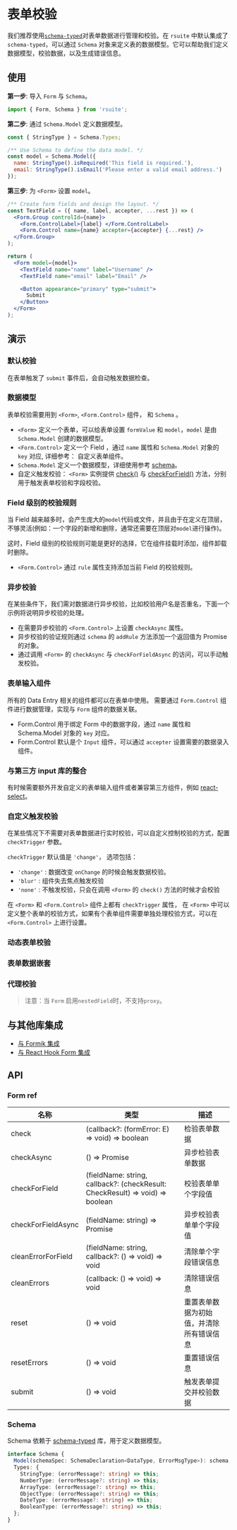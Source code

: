 # 表单校验

我们推荐使用[`schema-typed`](https://github.com/rsuite/schema-typed)对表单数据进行管理和校验。在 `rsuite` 中默认集成了 `schema-typed`，可以通过 `Schema` 对象来定义表的数据模型。它可以帮助我们定义数据模型，校验数据，以及生成错误信息。

## 使用

**第一步**: 导入 `Form` 与 `Schema`。

```jsx
import { Form, Schema } from 'rsuite';
```

**第二步**: 通过 `Schema.Model` 定义数据模型。

```jsx
const { StringType } = Schema.Types;

/** Use Schema to define the data model. */
const model = Schema.Model({
  name: StringType().isRequired('This field is required.'),
  email: StringType().isEmail('Please enter a valid email address.')
});
```

**第三步**: 为 `<Form>` 设置 `model`。

```jsx
/** Create form fields and design the layout. */
const TextField = ({ name, label, accepter, ...rest }) => (
  <Form.Group controlId={name}>
    <Form.ControlLabel>{label} </Form.ControlLabel>
    <Form.Control name={name} accepter={accepter} {...rest} />
  </Form.Group>
);

return (
  <Form model={model}>
    <TextField name="name" label="Username" />
    <TextField name="email" label="Email" />

    <Button appearance="primary" type="submit">
      Submit
    </Button>
  </Form>
);
```

## 演示

### 默认校验

在表单触发了 `submit` 事件后，会自动触发数据检查。

<!--{include:`form-check-default.md`}-->

### 数据模型

表单校验需要用到 `<Form>`, `<Form.Control>` 组件， 和 `Schema` 。

- `<Form>` 定义一个表单，可以给表单设置 `formValue` 和 `model`，`model` 是由 `Schema.Model` 创建的数据模型。
- `<Form.Control>` 定义一个 Field ，通过 `name` 属性和 `Schema.Model` 对象的 `key` 对应, 详细参考： 自定义表单组件。
- `Schema.Model` 定义一个数据模型，详细使用参考 [schema](https://github.com/rsuite/schema-typed#schema-typed)。
- 自定义触发校验： `<Form>` 实例提供 [check()](#methods) 与 [checkForField()](#methods) 方法，分别用于触发表单校验和字段校验。

<!--{include:`form-check.md`}-->

### Field 级别的校验规则

当 Field 越来越多时，会产生庞大的`model`代码或文件，并且由于在定义在顶层，不够灵活(例如：一个字段的新增和删除，通常还需要在顶层对`model`进行操作)。

这时，Field 级别的校验规则可能是更好的选择，它在组件挂载时添加，组件卸载时删除。

- `<Form.Control>` 通过 `rule` 属性支持添加当前 Field 的校验规则。

<!--{include:`form-control-rule.md`}-->

### 异步校验

在某些条件下，我们需对数据进行异步校验，比如校验用户名是否重名，下面一个示例将说明异步校验的处理。

- 在需要异步校验的 `<Form.Control>` 上设置 `checkAsync` 属性。
- 异步校验的验证规则通过 `schema` 的 `addRule` 方法添加一个返回值为 Promise 的对象。
- 通过调用 `<Form>` 的 `checkAsync` 与 `checkForFieldAsync` 的访问，可以手动触发校验。

<!--{include:`form-check-async.md`}-->

### 表单输入组件

所有的 Data Entry 相关的组件都可以在表单中使用。 需要通过 `Form.Control` 组件进行数据管理，实现与 `Form` 组件的数据关联。

- Form.Control 用于绑定 Form 中的数据字段，通过 `name` 属性和 Schema.Model 对象的 `key` 对应。
- Form.Control 默认是个 `Input` 组件，可以通过 `accepter` 设置需要的数据录入组件。

<!--{include:`custom-form-control.md`}-->

### 与第三方 input 库的整合

有时候需要额外开发自定义的表单输入组件或者兼容第三方组件，例如 [react-select](https://github.com/JedWatson/react-select)。

<!--{include:`custom-third-party-libraries.md`}-->

### 自定义触发校验

在某些情况下不需要对表单数据进行实时校验，可以自定义控制校验的方式，配置 `checkTrigger` 参数。

`checkTrigger` 默认值是 `'change'`， 选项包括：

- `'change'` : 数据改变 `onChange` 的时候会触发数据校验。
- `'blur'` : 组件失去焦点触发校验
- `'none'` : 不触发校验，只会在调用 `<Form>` 的 `check()` 方法的时候才会校验

在 `<Form>` 和 `<Form.Control>` 组件上都有 `checkTrigger` 属性， 在 `<Form>` 中可以定义整个表单的校验方式，如果有个表单组件需要单独处理校验方式，可以在 `<Form.Control>` 上进行设置。

<!--{include:`custom-check-trigger.md`}-->

### 动态表单校验

<!--{include:`dynamic-form.md`}-->

### 表单数据嵌套

<!--{include:`form-nested-fields.md`}-->

### 代理校验

<!--{include:`form-check-proxy.md`}-->

 >注意：当 `Form` 启用`nestedField`时，不支持`proxy`。

## 与其他库集成

- [与 Formik 集成](/zh/components/form-formik/)
- [与 React Hook Form 集成](/zh/components/form-react-hook-form/)

## API

### Form ref

| 名称               | 类型                                                                          | 描述                                     |
| ------------------ | ----------------------------------------------------------------------------- | ---------------------------------------- |
| check              | (callback?: (formError: E) => void) => boolean                                | 检验表单数据                             |
| checkAsync         | () => Promise<CheckResult>                                                    | 异步检验表单数据                         |
| checkForField      | (fieldName: string, callback?: (checkResult: CheckResult) => void) => boolean | 校验表单单个字段值                       |
| checkForFieldAsync | (fieldName: string) => Promise<CheckResult>                                   | 异步校验表单单个字段值                   |
| cleanErrorForField | (fieldName: string, callback?: () => void) => void                            | 清除单个字段错误信息                     |
| cleanErrors        | (callback: () => void) => void                                                | 清除错误信息                             |
| reset              | () => void                                                                    | 重置表单数据为初始值，并清除所有错误信息 |
| resetErrors        | () => void                                                                    | 重置错误信息                             |
| submit             | () => void                                                                    | 触发表单提交并校验数据                   |

### Schema

Schema 依赖于 [schema-typed](https://github.com/rsuite/schema-typed#schema-typed) 库，用于定义数据模型。

```ts
interface Schema {
  Model(schemaSpec: SchemaDeclaration<DataType, ErrorMsgType>): schema;
  Types: {
    StringType: (errorMessage?: string) => this;
    NumberType: (errorMessage?: string) => this;
    ArrayType: (errorMessage?: string) => this;
    ObjectType: (errorMessage?: string) => this;
    DateType: (errorMessage?: string) => this;
    BooleanType: (errorMessage?: string) => this;
  };
}
```
